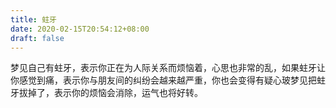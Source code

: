 ```yaml
---
title: 蛀牙
date: 2020-02-15T20:54:12+08:00
draft: false
---
```


梦见自己有蛀牙，表示你正在为人际关系而烦恼着，心思也非常的乱，如果蛀牙让你感觉到痛，表示你与朋友间的纠纷会越来越严重，你也会变得有疑心玻梦见把蛀牙拔掉了，表示你的烦恼会消除，运气也将好转。

